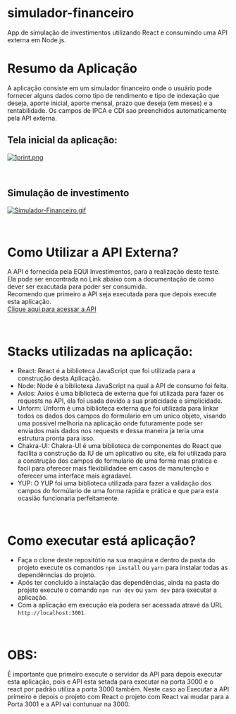 # simulador-financeiro
App de simulação de investimentos utilizando React e consumindo uma API externa em Node.js.
</br>
# Resumo da Aplicação
A aplicação consiste em um simulador financeiro onde o usuário pode fornecer alguns dados como tipo de rendimento e tipo de indexação que deseja, aporte inicial, aporte mensal, prazo que deseja (em meses) e a rentabilidade. Os campos de IPCA e CDI sao preenchidos automaticamente pela API externa.
</br>
## Tela inicial da aplicação:
[![1print.png](https://s10.gifyu.com/images/1print.png)](https://gifyu.com/image/Sz4TT)

</br>

## Simulação de investimento
[![Simulador-Financeiro.gif](https://s10.gifyu.com/images/Simulador-Financeiro.gif)](https://gifyu.com/image/Sz4Nt)

</br>

# Como Utilizar a API Externa?
A API é fornecida pela EQUI Investimentos, para a realização deste teste.</br>
Ela pode ser encontrada no Link abaixo com a documentação de como dever ser exacutada para poder ser consumida.</br>
Recomendo que primeiro a API seja executada para que depois execute esta aplicação.</br>
<a href="https://github.com/eqi-investimentos/desafio-fake-api">Clique aqui para acessar a API</a>

</br>

# Stacks utilizadas na aplicação:
* React: React é a biblioteca JavaScript que foi utilizada para a construção desta Aplicação.
* Node: Node é a bibliotexa JavaScript na qual a API de consumo foi feita.
* Axios: Axios é uma biblioteca de externa que foi utilizada para fazer os requests na API, ela foi usada devido a sua praticidade e simplicidade.
* Unform: Unform é uma biblioteca externa que foi utilizada para linkar todos os dados dos campos do formulario em um unico objeto, visando uma possivel melhoria na aplicação onde futuramente pode ser enviados mais dados nos requests e dessa maneira ja teria uma estrutura pronta para isso.
* Chakra-UI: Chakra-UI é uma biblioteca de componentes do React que facilita a construção da IU de um aplicativo ou site, ela foi utilizada para a construção dos campos do formulario de uma forma mas pratica e facil para oferecer mais flexibilidadee em casos de manutenção e oferecer uma interface mais agradavel.
* YUP: O YUP foi uma biblioteca utilizada para fazer a validação dos campos do formúlario de uma forma rapida e prática e que para esta ocasião funcionaria perfeitamente.
</br>

# Como executar está aplicação?
* Faça o clone deste repositótio na sua maquina e dentro da pasta do projeto execute os comandos `npm install` ou `yarn` para instalar todas as dependênncias do projeto.</br>
* Após ter concluido a instalação das dependências, ainda na pasta do projeto execute o comando `npm run dev` ou `yarn dev` para executar a aplicação.</br>
* Com a aplicação em execução ela podera ser acessada atravé da URL `http://localhost:3001`.
</br>

# OBS:
É importante que primeiro execute o servidor da API para depois executar esta aplicação, pois e API esta setada para executar na porta 3000 e o react por padrão utiliza a porta 3000 também. Neste caso ao Executar a API primeiro e depois o projeto com React o projeto com React vai mudar para a Porta 3001 e a API vai contunuar na 3000.
